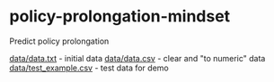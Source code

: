 # policy-prolongation-mindset
Predict policy prolongation


[data/data.txt](data/data.txt) - initial data
[data/data.csv](data/data.csv) - clear and "to numeric" data
[data/test_example.csv](data/test_example.csv) - test data for demo